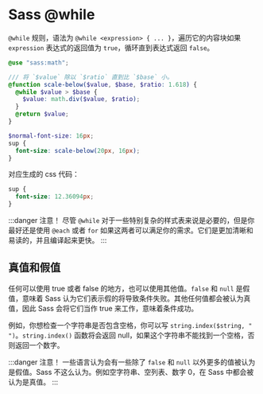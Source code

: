 # Sass @while

`@while` 规则，语法为 `@while <expression> { ... }`，遍历它的内容块如果 `expression` 表达式的返回值为 `true`，循环直到表达式返回 `false`。

```scss
@use "sass:math";

/// 将 `$value` 除以 `$ratio` 直到比 `$base` 小。
@function scale-below($value, $base, $ratio: 1.618) {
  @while $value > $base {
    $value: math.div($value, $ratio);
  }
  @return $value;
}

$normal-font-size: 16px;
sup {
  font-size: scale-below(20px, 16px);
}
```

对应生成的 css 代码：

```css
sup {
  font-size: 12.36094px;
}
```

:::danger 注意！
尽管 `@while` 对于一些特别复杂的样式表来说是必要的，但是你最好还是使用 `@each` 或者 `for` 如果这两者可以满足你的需求。它们是更加清晰和易读的，并且编译起来更快。
:::

## 真值和假值

任何可以使用 true 或者 false 的地方，也可以使用其他值。`false` 和 `null` 是假值，意味着 Sass 认为它们表示假的将导致条件失败。其他任何值都会被认为真值，因此 Sass 会将它们当作 true 来工作，意味着条件成功。

例如，你想检查一个字符串是否包含空格，你可以写 `string.index($string, " ")`。`string.index()` 函数将会返回 null，如果这个字符串不能找到一个空格，否则返回一个数字。

:::danger 注意！
一些语言认为会有一些除了 `false` 和 `null` 以外更多的值被认为是假值。Sass 不这么认为。例如空字符串、空列表、数字 0，在 Sass 中都会被认为是真值。
:::
